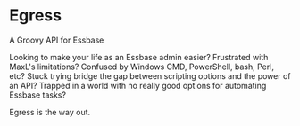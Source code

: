 Egress
==================
A Groovy API for Essbase

Looking to make your life as an Essbase admin easier?
Frustrated with MaxL's limitations?
Confused by Windows CMD, PowerShell, bash, Perl, etc?
Stuck trying bridge the gap between scripting options and the power of an API?
Trapped in a world with no really good options for automating Essbase tasks?

Egress is the way out.
